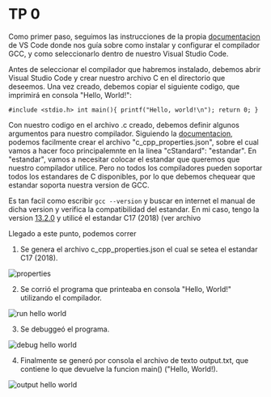 # TP 0

Como primer paso, seguimos las instrucciones de la propia [documentacion]([https://github.com/pandao/editor.md](https://code.visualstudio.com/docs/cpp/config-mingw) "documentacion") de VS Code donde nos guía sobre como instalar y configurar el compilador GCC, y como seleccionarlo dentro de nuestro Visual Studio Code.

Antes de seleccionar el compilador que habremos instalado, debemos abrir Visual Studio Code y crear nuestro archivo C en el directorio que deseemos. Una vez creado, debemos copiar el siguiente codigo, que imprimirá en consola "Hello, World!":

`#include <stdio.h>
int main(){
    printf("Hello, world!\n");
    return 0;
}`

Con nuestro codigo en el archivo .c creado, debemos definir algunos argumentos para nuestro compilador. Siguiendo la [documentacion]([https://github.com/pandao/editor.md](https://code.visualstudio.com/docs/cpp/config-mingw) "documentacion"), podemos facilmente crear el archivo "c_cpp_properties.json", sobre el cual vamos a hacer foco principalemnte en la linea "cStandard": "estandar". En "estandar", vamos a necesitar colocar el estandar que queremos que nuestro compilador utilice. Pero no todos los compiladores pueden soportar todos los estandares de C disponibles, por lo que debemos chequear que estandar soporta nuestra version de GCC.

Es tan facil como escribir `gcc --version` y buscar en internet el manual de dicha version y verifica la compatibilidad del estandar. En mi caso, tengo la version [13.2.0]([[https://github.com/pandao/editor.md](https://code.visualstudio.com/docs/cpp/config-mingw](https://gcc.gnu.org/onlinedocs/gcc-13.2.0/gcc/Standards.html#C-Language)) "13.2.0") y utilicé el estandar C17 (2018) (ver archivo

Llegado a este punto, podemos correr
1. Se genera el archivo c_cpp_properties.json el cual se setea el estandar C17 (2018).

![properties](https://github.com/IgnacioLapko/SSL/assets/71944432/8e6b652a-7049-43ee-ad19-aa2f7f3ee629)

   
2. Se corrió el programa que printeaba en consola "Hello, World!" utilizando el compilador.

![run hello world](https://github.com/IgnacioLapko/SSL/assets/71944432/336557d1-b791-4a72-bf19-f8321e411925)


3. Se debuggeó el programa.

![debug hello world](https://github.com/IgnacioLapko/SSL/assets/71944432/457da9a7-997a-421b-ac71-f7e26cfdf809)


4. Finalmente se generó por consola el archivo de texto output.txt, que contiene lo que devuelve la funcion main() ("Hello, World!).

![output hello world](https://github.com/IgnacioLapko/SSL/assets/71944432/87b646a2-bc05-4055-a8ef-1756500d0982)
